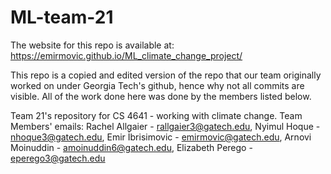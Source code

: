 # ML-team-21
The website for this repo is available at: https://emirmovic.github.io/ML_climate_change_project/


This repo is a copied and edited version of the repo that our team originally worked on under Georgia Tech's github, hence why not all commits are visible.
All of the work done here was done by the members listed below.

Team 21's repository for CS 4641 - working with climate change.
Team Members' emails:
Rachel Allgaier - rallgaier3@gatech.edu,
Nyimul Hoque - nhoque3@gatech.edu,
Emir İbrisimovic - emirmovic@gatech.edu,
Arnovi Moinuddin - amoinuddin6@gatech.edu,
Elizabeth Perego - eperego3@gatech.edu
